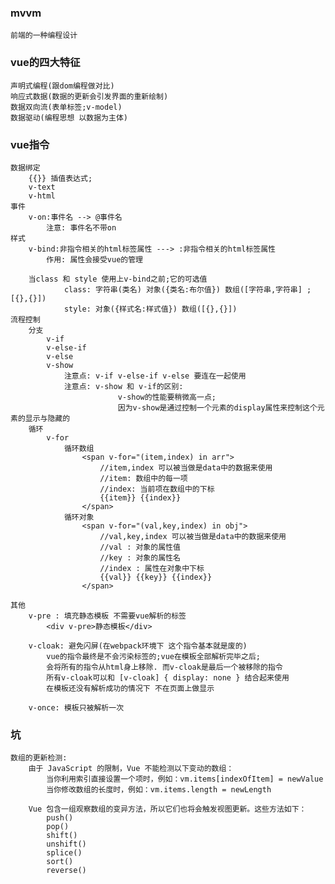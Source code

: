 ### mvvm
    前端的一种编程设计

### vue的四大特征
    声明式编程(跟dom编程做对比)
    响应式数据(数据的更新会引发界面的重新绘制)
    数据双向流(表单标签;v-model)
    数据驱动(编程思想 以数据为主体)

### vue指令
    数据绑定
        {{}} 插值表达式;
        v-text
        v-html
    事件
        v-on:事件名 --> @事件名
            注意: 事件名不带on
    样式
        v-bind:非指令相关的html标签属性 ---> :非指令相关的html标签属性
            作用: 属性会接受vue的管理

        当class 和 style 使用上v-bind之前;它的可选值
                class: 字符串(类名) 对象({类名:布尔值}) 数组([字符串,字符串] ; [{},{}])
                style: 对象({样式名:样式值}) 数组([{},{}])
    流程控制
        分支
            v-if
            v-else-if
            v-else
            v-show
                注意点: v-if v-else-if v-else 要连在一起使用
                注意点: v-show 和 v-if的区别:
                            v-show的性能要稍微高一点;
                            因为v-show是通过控制一个元素的display属性来控制这个元素的显示与隐藏的
        循环
            v-for
                循环数组
                    <span v-for="(item,index) in arr">
                        //item,index 可以被当做是data中的数据来使用
                        //item: 数组中的每一项
                        //index: 当前项在数组中的下标
                        {{item}} {{index}}
                    </span>
                循环对象
                    <span v-for="(val,key,index) in obj">
                        //val,key,index 可以被当做是data中的数据来使用
                        //val : 对象的属性值
                        //key : 对象的属性名
                        //index : 属性在对象中下标
                        {{val}} {{key}} {{index}}
                    </span>

    其他
        v-pre : 填充静态模板 不需要vue解析的标签
            <div v-pre>静态模板</div>

        v-cloak: 避免闪屏(在webpack环境下 这个指令基本就是废的)
            vue的指令最终是不会污染标签的;vue在模板全部解析完毕之后;
            会将所有的指令从html身上移除. 而v-cloak是最后一个被移除的指令
            所有v-cloak可以和 [v-cloak] { display: none } 结合起来使用
            在模板还没有解析成功的情况下 不在页面上做显示

        v-once: 模板只被解析一次

### 坑
    数组的更新检测:
        由于 JavaScript 的限制，Vue 不能检测以下变动的数组：
            当你利用索引直接设置一个项时，例如：vm.items[indexOfItem] = newValue
            当你修改数组的长度时，例如：vm.items.length = newLength

        Vue 包含一组观察数组的变异方法，所以它们也将会触发视图更新。这些方法如下：
            push()
            pop()
            shift()
            unshift()
            splice()
            sort()
            reverse()
